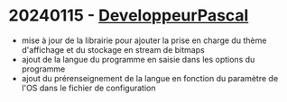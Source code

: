 # 20240115 - [DeveloppeurPascal](https://github.com/DeveloppeurPascal)

* mise à jour de la librairie pour ajouter la prise en charge du thème d'affichage et du stockage en stream de bitmaps
* ajout de la langue du programme en saisie dans les options du programme
* ajout du prérenseignement de la langue en fonction du paramètre de l'OS dans le fichier de configuration
